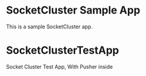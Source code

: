 SocketCluster Sample App
======

This is a sample SocketCluster app.
# SocketClusterTestApp
Socket Cluster Test App, With Pusher inside
